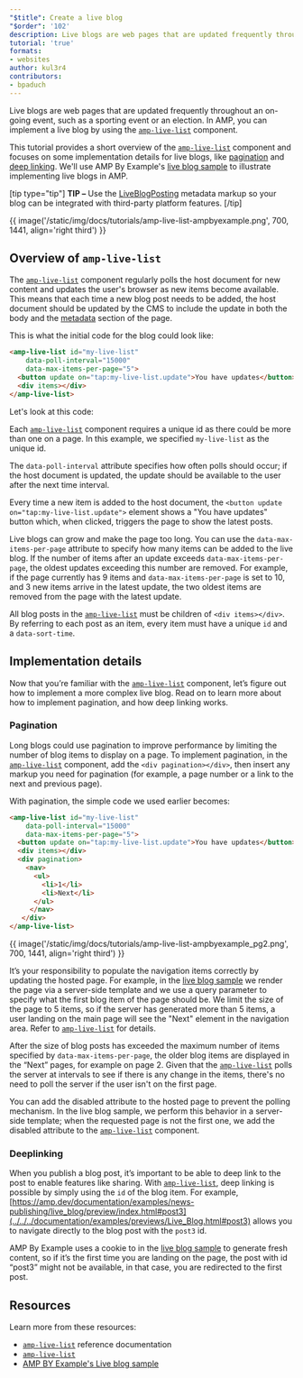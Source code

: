 ```yaml
---
"$title": Create a live blog
"$order": '102'
description: Live blogs are web pages that are updated frequently throughout an on-going event, such as a sporting event or an election. In AMP, you can implement a live blog by using ...
tutorial: 'true'
formats:
- websites
author: kul3r4
contributors:
- bpaduch
---
```


Live blogs are web pages that are updated frequently throughout an on-going event, such as a sporting event or an election. In AMP, you can implement a live blog by using the [`amp-live-list`](../../../documentation/components/reference/amp-live-list.md) component.

This tutorial provides a short overview of the [`amp-live-list`](../../../documentation/components/reference/amp-live-list.md) component and focuses on some implementation details for live blogs, like [pagination](#pagination) and [deep linking](#deeplinking). We'll use AMP By Example's [live blog sample](live_blog.md) to illustrate implementing live blogs in AMP.

[tip type="tip"] **TIP –** Use the [LiveBlogPosting](http://schema.org/LiveBlogPosting) metadata markup so your blog can be integrated with third-party platform features. [/tip]

{{ image('/static/img/docs/tutorials/amp-live-list-ampbyexample.png', 700, 1441, align='right third') }}

## Overview of `amp-live-list`

The [`amp-live-list`](../../../documentation/components/reference/amp-live-list.md) component regularly polls the host document for new content and updates the user's browser as new items become available. This means that each time a new blog post needs to be added, the host document should be updated by the CMS to include the update in both the body and the [metadata](../../../documentation/examples/documentation/Live_Blog.html#metadata) section of the page.

This is what the initial code for the blog could look like:

```html
<amp-live-list id="my-live-list"
    data-poll-interval="15000"
    data-max-items-per-page="5">
  <button update on="tap:my-live-list.update">You have updates</button>
  <div items></div>
</amp-live-list>
```

Let's look at this code:

Each [`amp-live-list`](../../../documentation/components/reference/amp-live-list.md) component requires a unique id as there could be more than one on a page.  In this example, we specified `my-live-list` as the unique id.

The `data-poll-interval` attribute specifies how often polls should occur; if the host document is updated, the update should be available to the user after the next time interval.

Every time a new item is added to the host document, the `<button update on="tap:my-live-list.update">` element shows a "You have updates" button which, when clicked, triggers the page to show the latest posts.

Live blogs can grow and make the page too long. You can use the `data-max-items-per-page` attribute to specify how many items can be added to the live blog. If the number of items after an update exceeds `data-max-items-per-page`, the oldest updates exceeding this number are removed. For example, if the page currently has 9 items and `data-max-items-per-page` is set to 10, and 3 new items arrive in the latest update, the two oldest items are removed from the page with the latest update.

All blog posts in the [`amp-live-list`](../../../documentation/components/reference/amp-live-list.md) must be children of `<div items></div>`. By referring to each post as an item, every item must have a unique `id` and a `data-sort-time`.

## Implementation details

Now that you’re familiar with the [`amp-live-list`](../../../documentation/components/reference/amp-live-list.md) component, let’s figure out how to implement a more complex live blog. Read on to learn more about how to implement pagination, and how deep linking works.

### Pagination <a name="pagination"></a>

Long blogs could use pagination to improve performance by limiting the number of blog items to display on a page. To implement pagination, in the [`amp-live-list`](../../../documentation/components/reference/amp-live-list.md) component, add the `<div pagination></div>`, then insert any markup you need for pagination (for example, a page number or a link to the next and previous page).

With pagination, the simple code we used earlier becomes:

```html
<amp-live-list id="my-live-list"
    data-poll-interval="15000"
    data-max-items-per-page="5">
  <button update on="tap:my-live-list.update">You have updates</button>
  <div items></div>
  <div pagination>
    <nav>
      <ul>
        <li>1</li>
        <li>Next</li>
      </ul>
     </nav>
   </div>
</amp-live-list>
```

{{ image('/static/img/docs/tutorials/amp-live-list-ampbyexample_pg2.png', 700, 1441, align='right third') }}

It’s your responsibility to populate the navigation items correctly by updating the hosted page. For example, in the [live blog sample](live_blog.md) we render the page via a server-side template and we use a query parameter to specify what the first blog item of the page should be. We limit the size of the page to 5 items, so if the server has generated more than 5 items, a user landing on the main page will see the "Next" element in the navigation area. Refer to [`amp-live-list`](../../../documentation/components/reference/amp-live-list.md) for details.

After the size of blog posts has exceeded the maximum number of items specified by `data-max-items-per-page`, the older blog items are displayed in the “Next” pages, for example on page 2. Given that the [`amp-live-list`](../../../documentation/components/reference/amp-live-list.md) polls the server at intervals to see if there is any change in the items, there's no need to poll the server if the user isn't on the first page.

You can add the disabled attribute to  the hosted page to prevent the polling mechanism. In the live blog sample, we perform this behavior in  a server-side template; when the requested page is not the first one, we add the disabled attribute to the [`amp-live-list`](../../../documentation/components/reference/amp-live-list.md) component.

### Deeplinking <a name="deeplinking"></a>

When you publish a blog post, it’s important to be able to deep link to the post to enable features like sharing. With [`amp-live-list`](../../../documentation/components/reference/amp-live-list.md), deep linking is possible by simply using the `id` of the blog item. For example, [https://amp.dev/documentation/examples/news-publishing/live_blog/preview/index.html#post3](../../../documentation/examples/previews/Live_Blog.html#post3) allows you to navigate directly to the blog post with the `post3` id.

AMP By Example uses a cookie to in the [live blog sample](live_blog.md) to generate fresh content, so if it’s the first time you are landing on the page, the post with id “post3” might not be available, in that case, you are redirected to the first post.

## Resources

Learn more from these resources:

- [`amp-live-list`](../../../documentation/components/reference/amp-live-list.md) reference documentation
- [`amp-live-list`](../../../documentation/components/reference/amp-live-list.md)
- [AMP BY Example's Live blog sample](live_blog.md)

